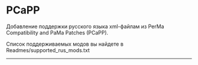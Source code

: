 PCaPP
=====

Добавление поддержки русского языка xml-файлам из PerMa Compatibility and PaMa Patches (PCaPP).

Список поддерживаемых модов вы найдете в Readmes/supported_rus_mods.txt

----------
